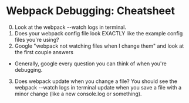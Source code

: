 # Webpack Debugging: Cheatsheet

0. Look at the webpack --watch logs in terminal.
1. Does your webpack config file look EXACTLY like the example config files you're using?
2. Google "webpack not watching files when I change them" and look at the first couple answers
  * Generally, google every question you can think of when you're debugging.
3. Does webpack update when you change a file?  You should see the webpack --watch logs in terminal update when you save a file with a minor change (like a new console.log or something).
